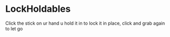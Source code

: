 # LockHoldables

Click the stick on ur hand u hold it in to lock it in place, click and grab again to let go
